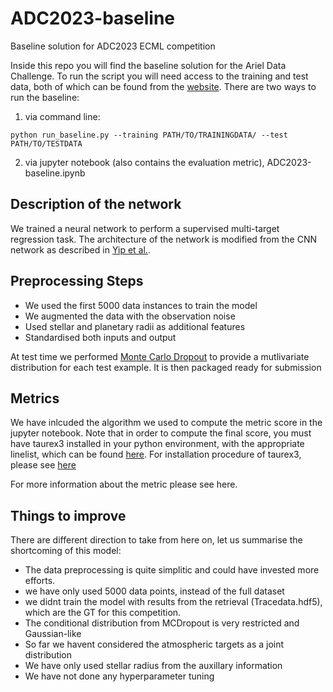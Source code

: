 # ADC2023-baseline
Baseline solution for ADC2023 ECML competition

Inside this repo you will find the baseline solution for the Ariel Data Challenge. To run the script you will need access to the training and test data, both of which can be found from the [website](https://www.ariel-datachallenge.space/). 
There are two ways to run the baseline:

1. via command line:
```
python run_baseline.py --training PATH/TO/TRAININGDATA/ --test PATH/TO/TESTDATA
```

2. via jupyter notebook (also contains the evaluation metric), ADC2023-baseline.ipynb

## Description of the network
We trained a neural network to perform a supervised multi-target regression task. The architecture of the network is modified from the CNN network as described in [Yip et al.](https://arxiv.org/abs/2011.11284). 

## Preprocessing Steps
- We used the first 5000 data instances to train the model
- We augmented the data with the observation noise
- Used stellar and planetary radii as additional features
- Standardised both inputs and output

At test time we performed [Monte Carlo Dropout](https://arxiv.org/abs/1506.02142) to provide a mutlivariate distribution for each test example. It is then packaged ready for submission

## Metrics
We have inlcuded the algorithm we used to compute the metric score in the jupyter notebook. Note that in order to compute the final score, you must have taurex3 installed in your python environment, with the appropriate linelist, which can be found [here](https://www.dropbox.com/sh/1njwmcqvv8zj3sy/AABenL2JtAh6QrTwTPfxnTjya?dl=0). For installation procedure of taurex3, please see [here](https://github.com/ucl-exoplanets/TauREx3_public)

For more information about the metric please see here.

## Things to improve
There are different direction to take from here on, let us summarise the shortcoming of this model:
- The data preprocessing is quite simplitic and could have invested more efforts.
- we have only used 5000 data points, instead of the full dataset
- we didnt train the model with results from the retrieval (Tracedata.hdf5), which are the GT for this competition.
- The conditional distribution from MCDropout is very restricted and Gaussian-like
- So far we havent considered the atmospheric targets as a joint distribution
- We have only used stellar radius from the auxillary information
- We have not done any hyperparameter tuning 


